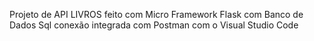 Projeto de API LIVROS feito com Micro Framework Flask com Banco de Dados Sql conexão integrada com Postman com o Visual Studio Code 
